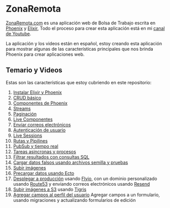 # ZonaRemota

[ZonaRemota.com](https://ZonaRemota.com) es una aplicación web de Bolsa de Trabajo escrita en [Phoenix](https://phoenixframework.org) y [Elixir](https://elixir-lang.org), Todo el proceso para crear esta aplicación está en mi [canal de Youtube](https://www.youtube.com/@joselodev).

La aplicación y los videos están en español, estoy creando esta aplicación para mostrar algunas de las características principales que nos brinda Phoenix para crear aplicaciones web.

## Temario y Videos

Estas son las características que estoy cubriendo en este repositorio:

 1. [Instalar Elixir y Phoenix](https://youtu.be/cWyYmW7aM1M)
 2. [CRUD básico](https://youtu.be/ADh8tKTD5qU)
 3. [Componentes de Phoenix](https://youtu.be/hTGrvcE2yzk)
 4. [Streams](https://youtu.be/GBkPkatF-T4)
 5. [Paginación](https://youtu.be/ttKKWBMUmgk)
 6. [Live Componentes](https://youtu.be/V5jtf4sAAfE)
 7. [Enviar correos electrónicos](https://youtu.be/WvieKQH2eIQ)
 8. [Autenticación de usuario](https://youtu.be/eKugQyoF-IE)
 9. [Live Sessions](https://youtu.be/4oyU7vXzD3w)
 10. [Rutas y Pipilines](https://youtu.be/hOBc1-lyjWs)
 11. [PubSub y tiempo real](https://youtu.be/9NDLps4GZFI)
 12. [Tareas asincronas y procesos](https://youtu.be/CR8fuWMEB14)
 13. [Filtrar resultados con consultas SQL](https://youtu.be/nj5jLEX1F4Q)
 14. [Cargar datos falsos usando archivos semilla y pruebas](https://youtu.be/qNBMbILef3Q)
 15. [Subir imágenes](https://youtu.be/VGpxKj7pjOQ)
 16. [Precargar datos usando Ecto](https://youtu.be/AyAZRhXXwew)
 17. [Desplegar a producción](https://youtu.be/D-qVyvQUUIU) usando [Flyio](https://fly.io/), con un dominio personalizado usando [Route53](https://aws.amazon.com/route53/) y enviando correos electrónicos usando [Resend]( https://resend.com/)
 18. [Subir imágenes a S3](https://youtu.be/cMKoLZnlfQA) usando [Tigris](https://www.tigrisdata.com/docs/sdks/s3/aws-elixir-sdk/)
 19. [Agregar campos al perfil del usuario](https://youtu.be/ZZp0s-oWavY) Agregar campos a un formulario, usando migraciones y actualizando formularios de edición
